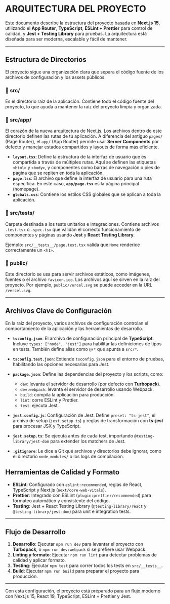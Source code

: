 # ARQUITECTURA DEL PROYECTO

Este documento describe la estructura del proyecto basada en **Next.js 15**, utilizando el **App Router**, **TypeScript**, **ESLint + Prettier** para control de calidad, y **Jest + Testing Library** para pruebas. La arquitectura está diseñada para ser moderna, escalable y fácil de mantener.

---

## Estructura de Directorios

El proyecto sigue una organización clara que separa el código fuente de los archivos de configuración y los assets públicos.

### 📁 src/

Es el directorio raíz de la aplicación. Contiene todo el código fuente del proyecto, lo que ayuda a mantener la raíz del proyecto limpia y organizada.

### 📁 src/app/

El corazón de la nueva arquitectura de Next.js. Los archivos dentro de este directorio definen las rutas de tu aplicación. A diferencia del antiguo `pages/` (Page Router), el `app/` (App Router) permite usar **Server Components** por defecto y manejar estados compartidos y layouts de forma más eficiente.

* **`layout.tsx`**: Define la estructura de la interfaz de usuario que es compartida a través de múltiples rutas. Aquí se definen las etiquetas `<html>` y `<body>`, y componentes como barras de navegación o pies de página que se repiten en toda la aplicación.
* **`page.tsx`**: El archivo que define la interfaz de usuario para una ruta específica. En este caso, **`app/page.tsx`** es la página principal (homepage).
* **`globals.css`**: Contiene los estilos CSS globales que se aplican a toda la aplicación.

### 📁 src/**tests**/

Carpeta destinada a los tests unitarios e integraciones. Contiene archivos `.test.tsx` o `.spec.tsx` que validan el correcto funcionamiento de componentes y páginas usando **Jest** y **React Testing Library**.

Ejemplo: `src/__tests__/page.test.tsx` valida que `Home` renderice correctamente un `<h1>`.

### 📁 public/

Este directorio se usa para servir archivos estáticos, como imágenes, fuentes o el archivo `favicon.ico`. Los archivos aquí se sirven en la raíz del proyecto. Por ejemplo, `public/vercel.svg` se puede acceder en la URL `/vercel.svg`.

---

## Archivos Clave de Configuración

En la raíz del proyecto, varios archivos de configuración controlan el comportamiento de la aplicación y las herramientas de desarrollo.

* **`tsconfig.json`**: El archivo de configuración principal de **TypeScript**. Incluye `types: ["node", "jest"]` para habilitar las definiciones de tipos en tests. También define alias como `@/*` que apunta a `src/*`.
* **`tsconfig.test.json`**: Extiende `tsconfig.json` para el entorno de pruebas, habilitando las opciones necesarias para Jest.
* **`package.json`**: Define las dependencias del proyecto y los scripts, como:

  * `dev`: levanta el servidor de desarrollo (por defecto con **Turbopack**).
  * `dev:webpack`: levanta el servidor de desarrollo usando Webpack.
  * `build`: compila la aplicación para producción.
  * `lint`: corre ESLint y Prettier.
  * `test`: ejecuta Jest.
* **`jest.config.js`**: Configuración de Jest. Define `preset: "ts-jest"`, el archivo de setup (`jest.setup.ts`) y reglas de transformación con **ts-jest** para procesar JSX y TypeScript.
* **`jest.setup.ts`**: Se ejecuta antes de cada test, importando `@testing-library/jest-dom` para extender los matchers de Jest.
* **`.gitignore`**: Le dice a Git qué archivos y directorios debe ignorar, como el directorio `node_modules/` o los logs de compilación.


## Herramientas de Calidad y Formato

* **ESLint**: Configurado con `eslint:recommended`, reglas de React, TypeScript y Next.js (`next/core-web-vitals`).
* **Prettier**: Integrado con ESLint (`plugin:prettier/recommended`) para formateo automático y consistente del código.
* **Testing**: Jest + React Testing Library (`@testing-library/react` y `@testing-library/jest-dom`) para unit e integration tests.

---

## Flujo de Desarrollo

1. **Desarrollo**: Ejecutar `npm run dev` para levantar el proyecto con **Turbopack**, o `npm run dev:webpack` si se prefiere usar Webpack.
2. **Linting y formato**: Ejecutar `npm run lint` para detectar problemas de calidad y aplicar formato.
3. **Testing**: Ejecutar `npm test` para correr todos los tests en `src/__tests__`.
4. **Build**: Ejecutar `npm run build` para preparar el proyecto para producción.

---

Con esta configuración, el proyecto está preparado para un flujo moderno con Next.js 15, React 19, TypeScript, ESLint + Prettier y Jest.
